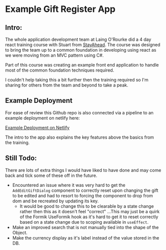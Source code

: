 # Example Gift Register App

## Intro:

The whole application development team at Laing O'Rourke did a 4 day react training course with Stuart from [StayAhead](https://www.stayahead.com/). The course was designed to bring the team up to a common foundation in developing using react as we were moving from an MVC pattern using C#.

Part of this course was creating an example front end application to handle most of the common foundation techniques required.

I couldn't help taking this a bit further then the training required so I'm sharing for others from the team and beyond to take a peak.

## Example Deployment

For ease of review this Github repo is also connected via a pipeline to an example deployment on netlify here:

[Example Deployment on Netlify]()

The intro to the app also explains the key features above the basics from the training.

## Still Todo:

There are lots of extra things I would have liked to have done and may come back and tick some of these off in the future.

- Encountered an issue where it was very hard to get the `AddEditGiftDialog` component to correctly reset upon changing the gift to be edited and had to resort to forcing the component to drop from dom and be recreated by updating its key.
  - It would be good to change this to be clearable by a state change rather then this as it doesn't feel "correct" ...This may just be a quirk of the Formik UseFormik hook as it's hard to get it to reset correctly based on a state change due to scoping available in `useEffect`.
- Make an improved search that is not manually tied into the shape of the Object.
- Make the currency display as it's label instead of the value stored in the DB.
